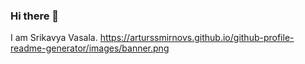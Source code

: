 ### Hi there 👋 
I am Srikavya Vasala.
https://arturssmirnovs.github.io/github-profile-readme-generator/images/banner.png
